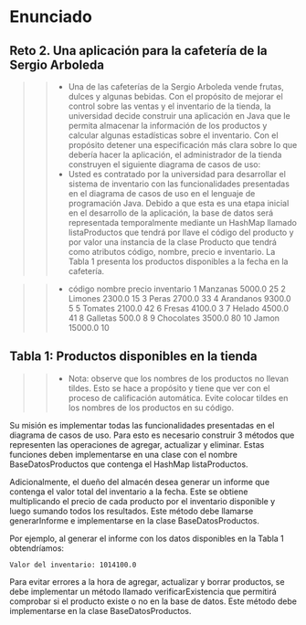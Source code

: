 # Enunciado
## Reto 2. Una aplicación para la cafetería de la Sergio Arboleda

>> * Una de las cafeterías de la Sergio Arboleda vende frutas, dulces y algunas bebidas. Con el propósito de mejorar el control sobre las ventas y el inventario de la tienda, la universidad decide construir una aplicación en Java que le permita almacenar la información de los productos y calcular algunas estadísticas sobre el inventario. Con el propósito detener una especificación más clara sobre lo que debería hacer la aplicación, el administrador de la tienda construyen el siguiente diagrama de casos de uso:
>> * Usted es contratado por la universidad para desarrollar el sistema de inventario con las funcionalidades presentadas en el diagrama de casos de uso en el lenguaje de programación Java. Debido a que esta es una etapa inicial en el desarrollo de la aplicación, la base de datos será representada temporalmente mediante un HashMap llamado listaProductos que tendrá por llave el código del producto y por valor una instancia de la clase Producto que tendrá como atributos código, nombre, precio e inventario. La Tabla 1 presenta los productos disponibles a la fecha en la cafetería.

>> * código	nombre	precio	inventario
1	Manzanas	5000.0	25
2	Limones	2300.0	15
3	Peras	2700.0	33
4	Arandanos	9300.0	5
5	Tomates	2100.0	42
6	Fresas	4100.0	3
7	Helado	4500.0	41
8	Galletas	500.0	8
9	Chocolates	3500.0	80
10	Jamon	15000.0	10

## Tabla 1: Productos disponibles en la tienda

>> * Nota: observe que los nombres de los productos no llevan tildes. Esto se hace a propósito y tiene que ver con el proceso de calificación automática. Evite colocar tildes en los nombres de los productos en su código.

Su misión es implementar todas las funcionalidades presentadas en el diagrama de casos de uso. Para esto es necesario construir 3 métodos que representen las operaciones de agregar, actualizar y eliminar. Estas funciones deben implementarse en una clase con el nombre BaseDatosProductos que contenga el HashMap listaProductos.

Adicionalmente, el dueño del almacén desea generar un informe que contenga el valor total del inventario a la fecha. Este se obtiene multiplicando el precio de cada producto por el inventario disponible y luego sumando todos los resultados. Este método debe llamarse generarInforme e implementarse en la clase BaseDatosProductos.

Por ejemplo, al generar el informe con los datos disponibles en la Tabla 1 obtendríamos:

    Valor del inventario: 1014100.0

Para evitar errores a la hora de agregar, actualizar y borrar productos, se debe implementar un método llamado verificarExistencia que permitirá comprobar si el producto existe o no en la base de datos. Este método debe implementarse en la clase BaseDatosProductos.
